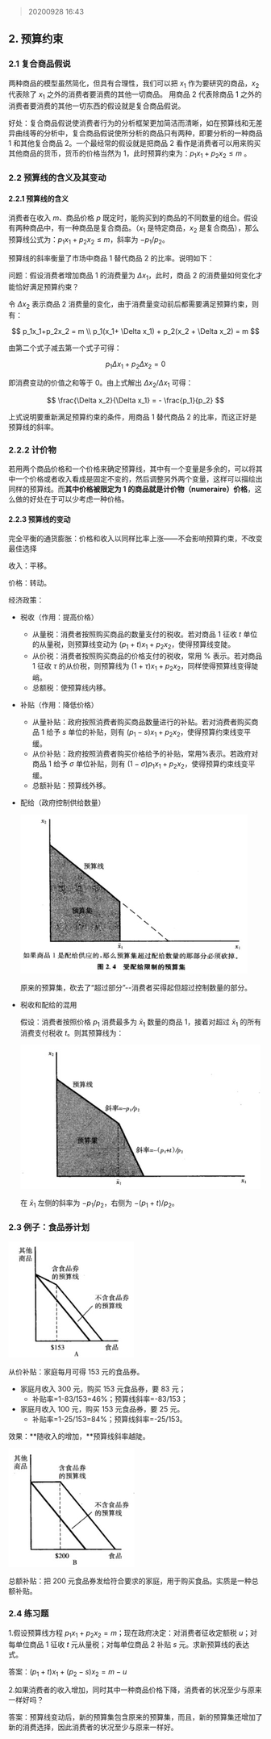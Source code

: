 >20200928 16:43

## 2. 预算约束

### 2.1 复合商品假说

两种商品的模型虽然简化，但具有合理性，我们可以把 $x_1$ 作为要研究的商品，$x_2$ 代表除了 $x_1$ 之外的消费者要消费的其他一切商品。 用商品 2 代表除商品 1 之外的消费者要消费的其他一切东西的假设就是复合商品假说。

好处：复合商品假说使消费者行为的分析框架更加简洁而清晰，如在预算线和无差异曲线等的分析中，复合商品假说使所分析的商品只有两种，即要分析的一种商品 1 和其他复合商品 2。一个最经常的假设就是把商品 2 看作是消费者可以用来购买其他商品的货币，货币的价格当然为 1，此时预算约束为：$p_1x_1+p_2x_2 \leq m$ 。

### 2.2 预算线的含义及其变动

#### 2.2.1 预算线的含义

消费者在收入 $m$、商品价格 $p$ 既定时，能购买到的商品的不同数量的组合。假设有两种商品中，有一种商品是复合商品。（$x_1$ 是特定商品，$x_2$ 是复合商品），那么预算线公式为：$p_1x_1+p_2x_2\leq m$，斜率为 $-p_1/p_2$。

预算线的斜率衡量了市场中商品 1 替代商品 2 的比率。说明如下：

问题：假设消费者增加商品 1 的消费量为 $\Delta x_1$，此时，商品 2 的消费量如何变化才能恰好满足预算约束？

令 $\Delta x_2$ 表示商品 2 消费量的变化，由于消费量变动前后都需要满足预算约束，则有：

$$
p_1x_1+p_2x_2 = m  \\
p_1(x_1+ \Delta x_1) + p_2(x_2 + \Delta x_2) = m
$$

由第二个式子减去第一个式子可得：

$$
p_1 \Delta x_1 + p_2 \Delta x_2 = 0
$$

即消费变动的价值之和等于 0。由上式解出 $\Delta x_2 / \Delta x_1$ 可得：

$$
\frac{\Delta x_2}{\Delta x_1} = - \frac{p_1}{p_2}
$$

上式说明要重新满足预算约束的条件，用商品 1 替代商品 2 的比率，而这正好是预算线的斜率。

### 2.2.2 计价物

若用两个商品价格和一个价格来确定预算线，其中有一个变量是多余的，可以将其中一个价格或者收入看成是固定不变的，然后调整另外两个变量，这样可以描绘出同样的预算线。而**其中价格被限定为 1 的商品就是计价物（numeraire）价格**，这么做的好处在于可以少考虑一种价格。

#### 2.2.3 预算线的变动

完全平衡的通货膨胀：价格和收入以同样比率上涨——不会影响预算约束，不改变最佳选择

收入：平移。

价格：转动。

经济政策：

- 税收（作用：提高价格）

  - 从量税：消费者按照购买商品的数量支付的税收。若对商品 1 征收 $t$ 单位的从量税，则预算线变动为 $(p_1+t)x_1+p_2x_2$，使得预算线变陡。
  - 从价税：消费者按照购买商品的价格支付的税收，常用 % 表示。若对商品 1 征收 $\tau$ 的从价税，则预算线为 $(1+\tau)x_1+p_2x_2$，同样使得预算线变得陡峭。
  - 总额税：使预算线内移。

- 补贴（作用：降低价格）

  - 从量补贴：政府按照消费者购买商品数量进行的补贴。若对消费者购买商品 1 给予 $s$ 单位的补贴，则有 $(p_1-s)x_1+p_2x_2$，使得预算约束线变平缓。
  - 从价补贴：政府按照消费者购买价格给予的补贴，常用%表示。若政府对商品 1 给予 $\sigma$ 单位补贴，则有 $(1-\sigma)p_1x_1+p_2x_2$，使得预算约束线变平缓。
  - 总额补贴：预算线外移。

- 配给（政府控制供给数量）

  ![](./images/2-1.jpg)

  原来的预算集，砍去了“超过部分”--消费者买得起但超过控制数量的部分。

- 税收和配给的混用

  假设：消费者按照价格 $p_1$ 消费最多为 $\bar x_1$ 数量的商品 1，接着对超过 $\bar x_1$ 的所有消费支付税收 $t$。则其预算线为：

  ![](./images/2-2.jpg)

  在 $\bar x_1$ 左侧的斜率为 $-p_1/p_2$，右侧为 $-(p_1+t)/p_2$。

### 2.3 例子：食品券计划

![](./images/2-3.jpg)

从价补贴：家庭每月可得 153 元的食品券。

- 家庭月收入 300 元，购买 153 元食品券，要 83 元；
  - 补贴率=1-83/153=46%；预算线斜率=-83/153；
- 家庭月收入 100 元，购买 153 元食品券，要 25 元。
  - 补贴率=1-25/153=84%；预算线斜率=-25/153。

效果：**随收入的增加，**预算线斜率越陡。

![](./images/2-4.jpg)

总额补贴：把 200 元食品券发给符合要求的家庭，用于购买食品。实质是一种总额补贴。

### 2.4 练习题

1.假设预算线方程 $p_1x_1+p_2x_2 =m$；现在政府决定：对消费者征收定额税 $u$；对每单位商品 1 征收 $t$ 元从量税；对每单位商品 2 补贴 $s$ 元。求新预算线的表达式。

答案：$(p_1+t)x_1+(p_2-s)x_2=m-u$

2.如果消费者的收入增加，同时其中一种商品价格下降，消费者的状况至少与原来一样好吗？

答案：预算线变动后，新的预算集包含原来的预算集，而且，新的预算集还增加了新的消费选择，因此消费者的状况至少与原来一样好。